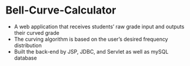 # Bell-Curve-Calculator

- A web application that receives students’ raw grade input and outputs their curved grade
- The curving algorithm is based on the user’s desired frequency distribution
- Built the back-end by JSP, JDBC, and Servlet as well as mySQL database 


